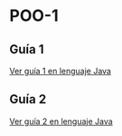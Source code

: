 # POO-1

## Guía 1 
[Ver guía 1 en lenguaje Java](java/guia1/ejercicios.md)


## Guía 2
[Ver guía 2 en lenguaje Java](java/guia2/ejercicios.md)

